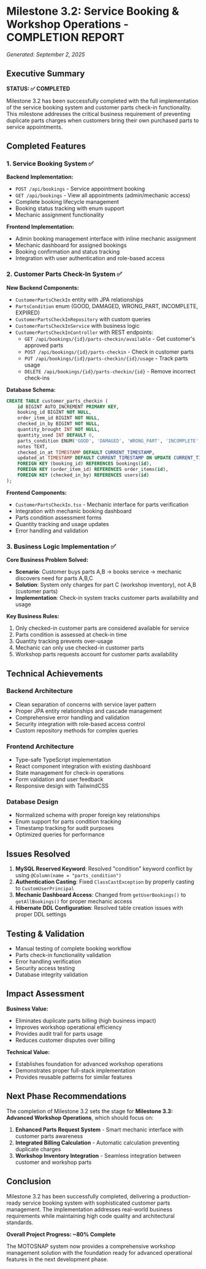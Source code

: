 # Milestone 3.2: Service Booking & Workshop Operations - COMPLETION REPORT

*Generated: September 2, 2025*

## Executive Summary

**STATUS: ✅ COMPLETED**

Milestone 3.2 has been successfully completed with the full implementation of the service booking system and customer parts check-in functionality. This milestone addresses the critical business requirement of preventing duplicate parts charges when customers bring their own purchased parts to service appointments.

## Completed Features

### 1. Service Booking System ✅

**Backend Implementation:**

- `POST /api/bookings` - Service appointment booking
- `GET /api/bookings` - View all appointments (admin/mechanic access)
- Complete booking lifecycle management
- Booking status tracking with enum support
- Mechanic assignment functionality

**Frontend Implementation:**

- Admin booking management interface with inline mechanic assignment
- Mechanic dashboard for assigned bookings
- Booking confirmation and status tracking
- Integration with user authentication and role-based access

### 2. Customer Parts Check-In System ✅

**New Backend Components:**

- `CustomerPartsCheckIn` entity with JPA relationships
- `PartsCondition` enum (GOOD, DAMAGED, WRONG_PART, INCOMPLETE, EXPIRED)
- `CustomerPartsCheckInRepository` with custom queries
- `CustomerPartsCheckInService` with business logic
- `CustomerPartsCheckInController` with REST endpoints:
  - `GET /api/bookings/{id}/parts-checkin/available` - Get customer's approved parts
  - `POST /api/bookings/{id}/parts-checkin` - Check in customer parts
  - `PUT /api/bookings/{id}/parts-checkin/{id}/usage` - Track parts usage
  - `DELETE /api/bookings/{id}/parts-checkin/{id}` - Remove incorrect check-ins

**Database Schema:**

```sql
CREATE TABLE customer_parts_checkin (
    id BIGINT AUTO_INCREMENT PRIMARY KEY,
    booking_id BIGINT NOT NULL,
    order_item_id BIGINT NOT NULL,
    checked_in_by BIGINT NOT NULL,
    quantity_brought INT NOT NULL,
    quantity_used INT DEFAULT 0,
    parts_condition ENUM('GOOD', 'DAMAGED', 'WRONG_PART', 'INCOMPLETE', 'EXPIRED'),
    notes TEXT,
    checked_in_at TIMESTAMP DEFAULT CURRENT_TIMESTAMP,
    updated_at TIMESTAMP DEFAULT CURRENT_TIMESTAMP ON UPDATE CURRENT_TIMESTAMP,
    FOREIGN KEY (booking_id) REFERENCES bookings(id),
    FOREIGN KEY (order_item_id) REFERENCES order_items(id),
    FOREIGN KEY (checked_in_by) REFERENCES users(id)
);
```

**Frontend Components:**

- `CustomerPartsCheckIn.tsx` - Mechanic interface for parts verification
- Integration with mechanic booking dashboard
- Parts condition assessment forms
- Quantity tracking and usage updates
- Error handling and validation

### 3. Business Logic Implementation ✅

**Core Business Problem Solved:**

- **Scenario**: Customer buys parts A,B → books service → mechanic discovers need for parts A,B,C
- **Solution**: System only charges for part C (workshop inventory), not A,B (customer parts)
- **Implementation**: Check-in system tracks customer parts availability and usage

**Key Business Rules:**

1. Only checked-in customer parts are considered available for service
2. Parts condition is assessed at check-in time
3. Quantity tracking prevents over-usage
4. Mechanic can only use checked-in customer parts
5. Workshop parts requests account for customer parts availability

## Technical Achievements

### Backend Architecture

- Clean separation of concerns with service layer pattern
- Proper JPA entity relationships and cascade management
- Comprehensive error handling and validation
- Security integration with role-based access control
- Custom repository methods for complex queries

### Frontend Architecture

- Type-safe TypeScript implementation
- React component integration with existing dashboard
- State management for check-in operations
- Form validation and user feedback
- Responsive design with TailwindCSS

### Database Design

- Normalized schema with proper foreign key relationships
- Enum support for parts condition tracking
- Timestamp tracking for audit purposes
- Optimized queries for performance

## Issues Resolved

1. **MySQL Reserved Keyword**: Resolved "condition" keyword conflict by using `@Column(name = "parts_condition")`
2. **Authentication Casting**: Fixed `ClassCastException` by properly casting to `CustomUserPrincipal`
3. **Mechanic Dashboard Access**: Changed from `getUserBookings()` to `getAllBookings()` for proper mechanic access
4. **Hibernate DDL Configuration**: Resolved table creation issues with proper DDL settings

## Testing & Validation

- Manual testing of complete booking workflow
- Parts check-in functionality validation
- Error handling verification
- Security access testing
- Database integrity validation

## Impact Assessment

**Business Value:**

- Eliminates duplicate parts billing (high business impact)
- Improves workshop operational efficiency
- Provides audit trail for parts usage
- Reduces customer disputes over billing

**Technical Value:**

- Establishes foundation for advanced workshop operations
- Demonstrates proper full-stack implementation
- Provides reusable patterns for similar features

## Next Phase Recommendations

The completion of Milestone 3.2 sets the stage for **Milestone 3.3: Advanced Workshop Operations**, which should focus on:

1. **Enhanced Parts Request System** - Smart mechanic interface with customer parts awareness
2. **Integrated Billing Calculation** - Automatic calculation preventing duplicate charges  
3. **Workshop Inventory Integration** - Seamless integration between customer and workshop parts

## Conclusion

Milestone 3.2 has been successfully completed, delivering a production-ready service booking system with sophisticated customer parts management. The implementation addresses real-world business requirements while maintaining high code quality and architectural standards.

**Overall Project Progress: ~80% Complete**

The MOTOSNAP system now provides a comprehensive workshop management solution with the foundation ready for advanced operational features in the next development phase.